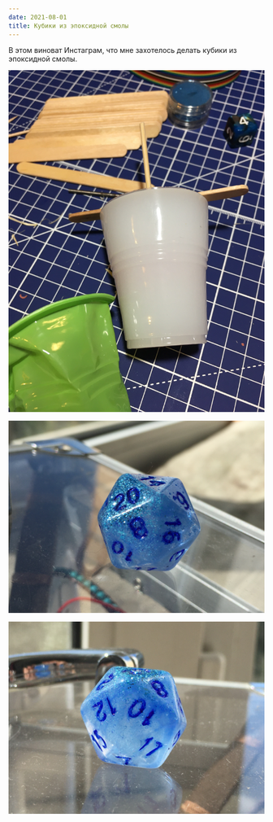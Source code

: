 ```yaml
---
date: 2021-08-01
title: Кубики из эпоксидной смолы
---
```


В этом виноват Инстаграм, что мне захотелось делать кубики из эпоксидной смолы.

![](./resin_dice_mold.jpg)

![](./first_dice_1.jpg)

![](./first_dice_2.jpg)